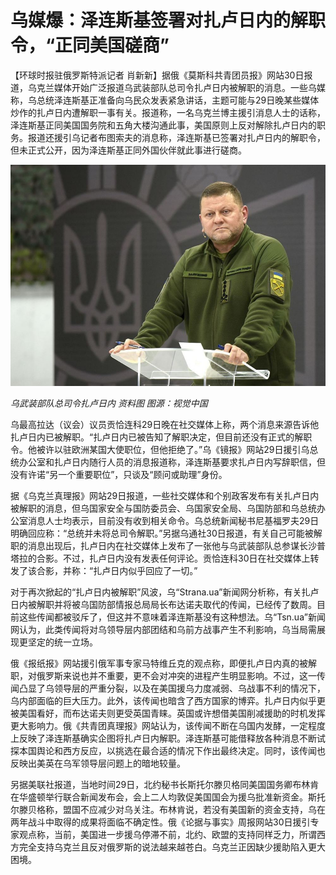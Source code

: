 # 乌媒爆：泽连斯基签署对扎卢日内的解职令，“正同美国磋商”

【环球时报驻俄罗斯特派记者
肖新新】据俄《莫斯科共青团员报》网站30日报道，乌克兰媒体开始广泛报道乌武装部队总司令扎卢日内被解职的消息。一些乌媒称，乌总统泽连斯基正准备向乌民众发表紧急讲话，主题可能与29日晚某些媒体炒作的扎卢日内遭解职一事有关。报道称，一名乌克兰博主援引消息人士的话称，泽连斯基正同美国国务院和五角大楼沟通此事，美国原则上反对解除扎卢日内的职务。报道还援引乌记者布图索夫的消息称，泽连斯基已签署对扎卢日内的解职令，但未正式公开，因为泽连斯基正同外国伙伴就此事进行磋商。

![f4c52def06a64b4732b241cb50bd0b20.jpg](https://raw.githubusercontent.com/qqhsx/qqnews_image/main/2024/01/31/乌媒爆：泽连斯基签署对扎卢日内的解职令，“正同美国磋商”/f4c52def06a64b4732b241cb50bd0b20.jpg)

 _乌武装部队总司令扎卢日内 资料图 图源：视觉中国_

乌最高拉达（议会）议员贡恰连科29日晚在社交媒体上称，两个消息来源告诉他扎卢日内已被解职。“扎卢日内已被告知了解职决定，但目前还没有正式的解职令。他被许以驻欧洲某国大使职位，但他拒绝了。”乌《镜报》网站29日援引乌总统办公室和扎卢日内随行人员的消息报道称，泽连斯基要求扎卢日内写辞职信，但没有许诺“另一个重要职位”，只谈及“顾问或助理”身份。

据《乌克兰真理报》网站29日报道，一些社交媒体和个别政客发布有关扎卢日内被解职的消息，但乌国家安全与国防委员会、乌国家安全局、乌国防部和乌总统办公室消息人士均表示，目前没有收到相关命令。乌总统新闻秘书尼基福罗夫29日明确回应称：“总统并未将总司令解职。”另据乌通社30日报道，有关自己可能被解职的消息出现后，扎卢日内在社交媒体上发布了一张他与乌武装部队总参谋长沙普塔拉的合影。不过，扎卢日内没有发表任何评论。贡恰连科30日在社交媒体上转发了该合影，并称：“扎卢日内似乎回应了一切。”

对于再次掀起的“扎卢日内被解职”风波，乌“Strana.ua”新闻网分析称，有关扎卢日内被解职并将被乌国防部情报总局局长布达诺夫取代的传闻，已经传了数周。目前这些传闻都被驳斥了，但这并不意味着泽连斯基没有这种想法。乌“Tsn.ua”新闻网认为，此类传闻将对乌领导层内部团结和乌前方战事产生不利影响，乌当局需展现更坚定的统一立场。

俄《报纸报》网站援引俄军事专家马特维丘克的观点称，即便扎卢日内真的被解职，对俄罗斯来说也并不重要，更不会对冲突的进程产生明显影响。不过，这一传闻凸显了乌领导层的严重分裂，以及在美国援乌力度减弱、乌战事不利的情况下，乌内部面临的巨大压力。此外，该传闻也暗含了西方国家的博弈。扎卢日内似乎更被美国看好，而布达诺夫则更受英国青睐。英国或许想借美国削减援助的时机发挥更大影响力。俄《共青团真理报》网站认为，该传闻不断在乌国内发酵，一定程度上反映了泽连斯基确实企图将扎卢日内解职。泽连斯基可能借释放各种消息不断试探本国舆论和西方反应，以挑选在最合适的情况下作出最终决定。同时，该传闻也反映出美英在乌军领导层问题上的暗地较量。

另据美联社报道，当地时间29日，北约秘书长斯托尔滕贝格同美国国务卿布林肯在华盛顿举行联合新闻发布会，会上二人均敦促美国国会为援乌批准新资金。斯托尔滕贝格称，盟国不应减少对乌关注。布林肯说，若没有美国新的资金支持，乌在两年战斗中取得的成果将面临不确定性。俄《论据与事实》周报网站30日援引专家观点称，当前，美国进一步援乌停滞不前，北约、欧盟的支持同样乏力，所谓西方完全支持乌克兰且反对俄罗斯的说法越来越苍白。乌克兰正因缺少援助陷入更大困境。

